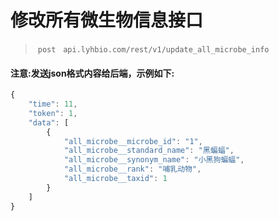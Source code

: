 # 修改所有微生物信息接口
> `post`   `api.lyhbio.com/rest/v1/update_all_microbe_info`

#### 注意:发送json格式内容给后端，示例如下:
``` javascript
{
    "time": 11,
    "token": 1,
    "data": [
        {
            "all_microbe__microbe_id": "1",
            "all_microbe__standard_name": "黑蝙蝠",
            "all_microbe__synonym_name": "小黑狗蝙蝠",
            "all_microbe__rank": "哺乳动物",
            "all_microbe__taxid": 1
        }
    ]
}
```


